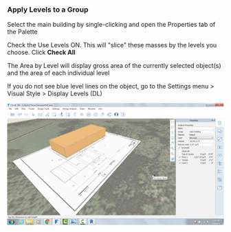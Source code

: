 ### Apply Levels to a Group

Select the main building by single-clicking and open the Properties tab
of the Palette

Check the Use Levels ON. This will "slice" these masses by the levels
you choose. Click **Check All**

The Area by Level will display gross area of the currently selected
object(s) and the area of each individual level

If you do not see blue level lines on the object, go to the Settings
menu &gt; Visual Style &gt; Display Levels (DL)

![](./images/20c641a4-e2a6-4cb6-b666-4707efdf9a1e.png)
